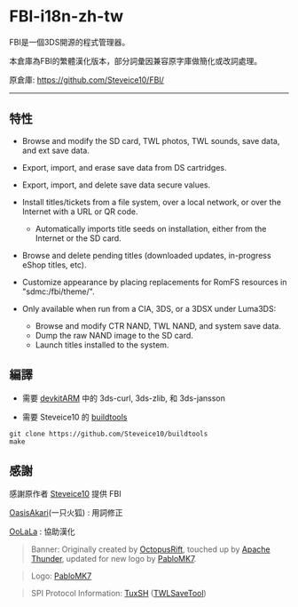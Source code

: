 # FBI-i18n-zh-tw

FBI是一個3DS開源的程式管理器。

本倉庫為FBI的繁體漢化版本，部分詞彙因兼容原字庫做簡化或改詞處理。

原倉庫: https://github.com/Steveice10/FBI/

---

## 特性

* Browse and modify the SD card, TWL photos, TWL sounds, save data, and ext save data.
* Export, import, and erase save data from DS cartridges.
* Export, import, and delete save data secure values.
* Install titles/tickets from a file system, over a local network, or over the Internet with a URL or QR code.
  * Automatically imports title seeds on installation, either from the Internet or the SD card.
* Browse and delete pending titles (downloaded updates, in-progress eShop titles, etc).
* Customize appearance by placing replacements for RomFS resources in "sdmc:/fbi/theme/".

* Only available when run from a CIA, 3DS, or a 3DSX under Luma3DS:
  * Browse and modify CTR NAND, TWL NAND, and system save data.
  * Dump the raw NAND image to the SD card.
  * Launch titles installed to the system.

## 編譯

 - 需要 [devkitARM](http://sourceforge.net/projects/devkitpro/files/devkitARM/) 中的 3ds-curl, 3ds-zlib, 和 3ds-jansson

 - 需要 Steveice10 的 [buildtools](https://github.com/Steveice10/buildtools)

```
git clone https://github.com/Steveice10/buildtools
make
```


## 感謝

感謝原作者 [Steveice10](https://github.com/Steveice10) 提供 FBI

[OasisAkari](https://github.com/OasisAkari)(一只火狐) : 用詞修正

[OoLaLa](https://github.com/OoLaLa-yy) : 協助漢化

>Banner: Originally created by [OctopusRift](http://gbatemp.net/members/octopusrift.356526/), touched up by [Apache Thunder](https://gbatemp.net/members/apache-thunder.105648/), updated for new logo by [PabloMK7](http://gbatemp.net/members/pablomk7.345712/).

>Logo: [PabloMK7](http://gbatemp.net/members/pablomk7.345712/)

>SPI Protocol Information: [TuxSH](https://github.com/TuxSH/) ([TWLSaveTool](https://github.com/TuxSH/TWLSaveTool))
